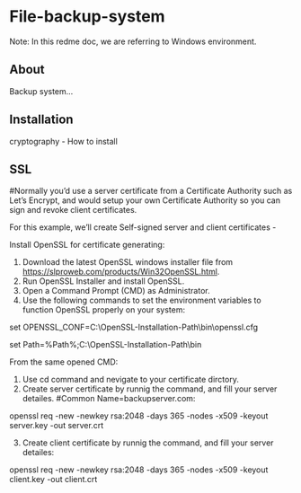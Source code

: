 # File-backup-system

Note: In this redme doc, we are referring to Windows environment.

About
-----
Backup system...

Installation
------------
cryptography - How to install


SSL
---
#Normally you’d use a server certificate from a Certificate Authority such as Let’s Encrypt, and would setup your own Certificate Authority so you can sign and revoke client certificates.

For this example, we’ll create Self-signed server and client certificates - 

Install OpenSSL for certificate generating:
1) Download the latest OpenSSL windows installer file from https://slproweb.com/products/Win32OpenSSL.html.
2) Run OpenSSL Installer and install OpenSSL.
3) Open a Command Prompt (CMD) as Administrator.
4) Use the following commands to set the environment variables to function OpenSSL properly on your system:

set OPENSSL_CONF=C:\OpenSSL-Installation-Path\bin\openssl.cfg

set Path=%Path%;C:\OpenSSL-Installation-Path\bin

From the same opened CMD:
1) Use cd command and nevigate to your certificate dirctory.
2) Create server certificate by runnig the command, and fill your server detailes. #Common Name=backupserver.com:

openssl req -new -newkey rsa:2048 -days 365 -nodes -x509 -keyout server.key -out server.crt

3) Create client certificate by runnig the command, and fill your server detailes:

openssl req -new -newkey rsa:2048 -days 365 -nodes -x509 -keyout client.key -out client.crt


